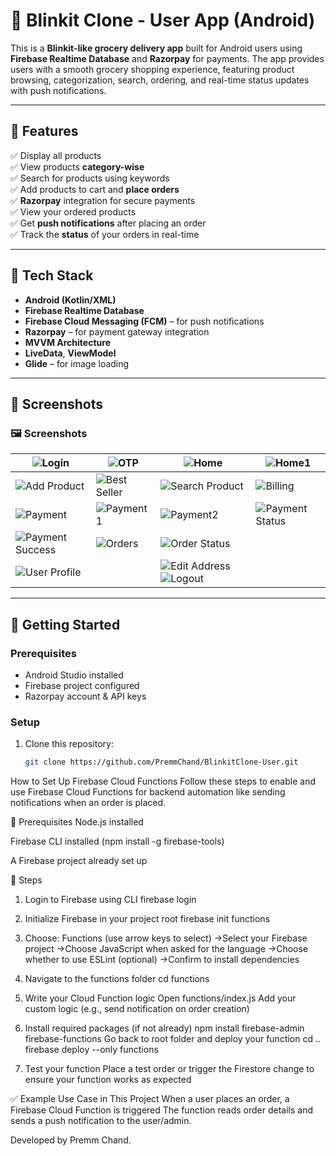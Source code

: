 # 🛒 Blinkit Clone - User App (Android)

This is a **Blinkit-like grocery delivery app** built for Android users using **Firebase Realtime Database** and **Razorpay** for payments.
The app provides users with a smooth grocery shopping experience, featuring product browsing, categorization, search, 
ordering, and real-time status updates with push notifications.

---

## 📱 Features

✅ Display all products  
✅ View products **category-wise**  
✅ Search for products using keywords  
✅ Add products to cart and **place orders**  
✅ **Razorpay** integration for secure payments  
✅ View your ordered products  
✅ Get **push notifications** after placing an order  
✅ Track the **status** of your orders in real-time

---

## 🔧 Tech Stack

- **Android (Kotlin/XML)**
- **Firebase Realtime Database**
- **Firebase Cloud Messaging (FCM)** – for push notifications
- **Razorpay** – for payment gateway integration
- **MVVM Architecture**
- **LiveData**, **ViewModel**
- **Glide** – for image loading

---

## 📸 Screenshots


### 🖼️ Screenshots

| ![Login](assets/images/login.png)               | ![OTP](assets/images/otp.png)                   | ![Home](assets/images/home.png) | ![Home1](assets/images/home1.png)                     |
|-------------------------------------------------|-------------------------------------------------|---|-------------------------------------------------------|
| ![Add Product](assets/images/add_product.png)   | ![Best Seller](assets/images/bestseller.png)    | ![Search Product](assets/images/search_product.png) | ![Billing](assets/images/billing.png)                |
| ![Payment](assets/images/payment.png) | ![Payment1](assets/images/payment1.png)         | ![Payment2](assets/images/payment2.png)        | ![Payment Status](assets/images/payment_status.png) |
![Payment Success](assets/images/payment_success.png) |  ![Orders](assets/images/orders.png) | ![Order Status](assets/images/order_status.png) |
| ![User Profile](assets/images/user_profile.png) | | ![Edit Address](assets/images/edit_address.png)  ![Logout](assets/images/logout.png)            |                                                       |


---

## 🚀 Getting Started

### Prerequisites

- Android Studio installed
- Firebase project configured
- Razorpay account & API keys

### Setup

1. Clone this repository:
   ```bash
   git clone https://github.com/PremmChand/BlinkitClone-User.git

How to Set Up Firebase Cloud Functions
Follow these steps to enable and use Firebase Cloud Functions for backend automation like sending notifications when an order is placed.

🔧 Prerequisites
Node.js installed

Firebase CLI installed (npm install -g firebase-tools)

A Firebase project already set up

📌 Steps
1. Login to Firebase using CLI
firebase login
2. Initialize Firebase in your project root
firebase init functions
3. Choose: Functions (use arrow keys to select)
->Select your Firebase project
->Choose JavaScript when asked for the language
->Choose whether to use ESLint (optional)
->Confirm to install dependencies
4. Navigate to the functions folder
cd functions
5. Write your Cloud Function logic
Open functions/index.js
Add your custom logic (e.g., send notification on order creation)

6. Install required packages (if not already)
npm install firebase-admin firebase-functions
Go back to root folder and deploy your function
cd ..
firebase deploy --only functions
7. Test your function
Place a test order or trigger the Firestore change to ensure your function works as expected

✅ Example Use Case in This Project
When a user places an order, a Firebase Cloud Function is triggered
The function reads order details and sends a push notification to the user/admin.

Developed by Premm Chand.